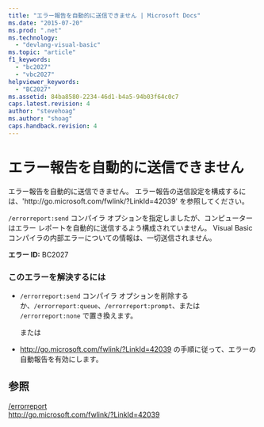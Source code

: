```yaml
---
title: "エラー報告を自動的に送信できません | Microsoft Docs"
ms.date: "2015-07-20"
ms.prod: ".net"
ms.technology: 
  - "devlang-visual-basic"
ms.topic: "article"
f1_keywords: 
  - "bc2027"
  - "vbc2027"
helpviewer_keywords: 
  - "BC2027"
ms.assetid: 84ba8580-2234-46d1-b4a5-94b03f64c0c7
caps.latest.revision: 4
author: "stevehoag"
ms.author: "shoag"
caps.handback.revision: 4
---
```

# エラー報告を自動的に送信できません
エラー報告を自動的に送信できません。 エラー報告の送信設定を構成するには、'http:\/\/go.microsoft.com\/fwlink\/?LinkId\=42039' を参照してください。  
  
 `/errorreport:send` コンパイラ オプションを指定しましたが、コンピューターはエラー レポートを自動的に送信するよう構成されていません。 Visual Basic コンパイラの内部エラーについての情報は、一切送信されません。  
  
 **エラー ID:** BC2027  
  
### このエラーを解決するには  
  
-   `/errorreport:send` コンパイラ オプションを削除するか、`/errorreport:queue`、`/errorreport:prompt`、または `/errorreport:none` で置き換えます。  
  
     または  
  
-   [http:\/\/go.microsoft.com\/fwlink\/?LinkId\=42039](http://go.microsoft.com/fwlink/?LinkId=42039) の手順に従って、エラーの自動報告を有効にします。  
  
## 参照  
 [\/errorreport](../../visual-basic/reference/command-line-compiler/errorreport.md)   
 [http:\/\/go.microsoft.com\/fwlink\/?LinkId\=42039](http://go.microsoft.com/fwlink/?LinkId=42039)